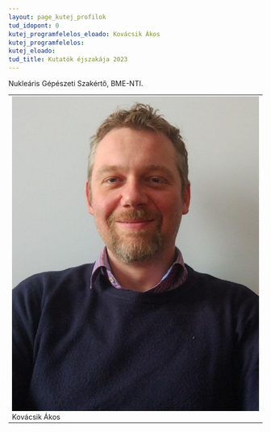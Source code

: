 ```yaml
---
layout: page_kutej_profilok
tud_idopont: 0
kutej_programfelelos_eloado: Kovácsik Ákos
kutej_programfelelos: 
kutej_eloado:
tud_title: Kutatók éjszakája 2023
---
```


Nukleáris Gépészeti Szakértő, BME-NTI.


 <table class="picture">
<tr>
<td>

<div class="gallery">
    <img src="images/kovacsik_akos.png" max-width="250" max-height="200">
  <div class="desc">Kovácsik Ákos</div>
</div>

</td>
</tr>
</table>
